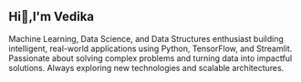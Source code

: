 ## Hi👋,I'm Vedika

Machine Learning, Data Science, and Data Structures enthusiast building intelligent, real-world applications using Python, TensorFlow, and Streamlit. Passionate about solving complex problems and turning data into impactful solutions. Always exploring new technologies and scalable architectures.

<!--
**vedika0109/vedika0109** is a ✨ _special_ ✨ repository because its `README.md` (this file) appears on your GitHub profile.

Here are some ideas to get you started:

- 🔭 I’m currently working on ...
- 🌱 I’m currently learning ...
- 👯 I’m looking to collaborate on ...
- 🤔 I’m looking for help with ...
- 💬 Ask me about ...
- 📫 How to reach me: ...
- 😄 Pronouns: ...
- ⚡ Fun fact: ...
-->
